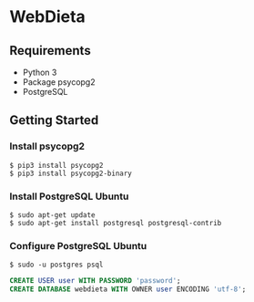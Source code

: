 # WebDieta

## Requirements
* Python 3
* Package psycopg2
* PostgreSQL

## Getting Started

### Install psycopg2
```
$ pip3 install psycopg2
$ pip3 install psycopg2-binary
```

### Install PostgreSQL Ubuntu
```
$ sudo apt-get update
$ sudo apt-get install postgresql postgresql-contrib
```

### Configure PostgreSQL Ubuntu
`$ sudo -u postgres psql`
```SQL
CREATE USER user WITH PASSWORD 'password';
CREATE DATABASE webdieta WITH OWNER user ENCODING 'utf-8';
```
